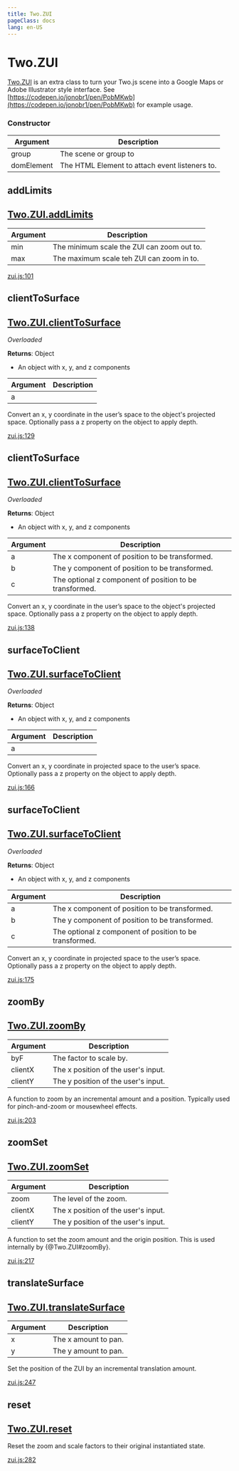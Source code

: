 ```yaml
---
title: Two.ZUI
pageClass: docs
lang: en-US
---
```


# Two.ZUI



[Two.ZUI](/docs/two/#zui) is an extra class to turn your Two.js scene into a Google Maps or Adobe Illustrator style interface. See [https://codepen.io/jonobr1/pen/PobMKwb](https://codepen.io/jonobr1/pen/PobMKwb) for example usage.


<div class="meta">
  <custom-button text="Source" type="source" href="https://github.com/jonobr1/two.js/blob/main/extras/jsm/zui.js" />
</div>


<carbon-ads />


### Constructor


| Argument | Description |
| ---- | ----------- |
|  group  | The scene or group to |
|  domElement  | The HTML Element to attach event listeners to. |



<div class="instance function ">

## addLimits

<h2 class="longname" aria-hidden="true"><a href="#addLimits"><span class="prefix">Two.ZUI.</span><span class="shortname">addLimits</span></a></h2>












<div class="params">

| Argument | Description |
| ---- | ----------- |
|  min  | The minimum scale the ZUI can zoom out to. |
|  max  | The maximum scale teh ZUI can zoom in to. |
</div>








<div class="meta">

  <a class="lineno" target="_blank" rel="noopener noreferrer" href="https://github.com/jonobr1/two.js/blob/main/extras/jsm/zui.js#L101">
    zui.js:101
  </a>

</div>




</div>



<div class="instance function overloaded">

## clientToSurface

<h2 class="longname" aria-hidden="true"><a href="#clientToSurface"><span class="prefix">Two.ZUI.</span><span class="shortname">clientToSurface</span></a></h2>


<div class="overloaded-label">

_Overloaded_

</div>



<div class="returns">

__Returns__: Object


- An object with x, y, and z components


</div>









<div class="params">

| Argument | Description |
| ---- | ----------- |
|  a  |  |
</div>




<div class="description">

Convert an x, y coordinate in the user’s space to the object's projected space. Optionally pass a z property on the object to apply depth.

</div>





<div class="meta">

  <a class="lineno" target="_blank" rel="noopener noreferrer" href="https://github.com/jonobr1/two.js/blob/main/extras/jsm/zui.js#L129">
    zui.js:129
  </a>

</div>



<div class="tags">



</div>


</div>



<div class="instance member overloaded">

## clientToSurface

<h2 class="longname" aria-hidden="true"><a href="#clientToSurface"><span class="prefix">Two.ZUI.</span><span class="shortname">clientToSurface</span></a></h2>


<div class="overloaded-label">

_Overloaded_

</div>



<div class="returns">

__Returns__: Object


- An object with x, y, and z components


</div>









<div class="params">

| Argument | Description |
| ---- | ----------- |
|  a  | The x component of position to be transformed. |
|  b  | The y component of position to be transformed. |
|  c  | The optional z component of position to be transformed. |
</div>




<div class="description">

Convert an x, y coordinate in the user’s space to the object's projected space. Optionally pass a z property on the object to apply depth.

</div>





<div class="meta">

  <a class="lineno" target="_blank" rel="noopener noreferrer" href="https://github.com/jonobr1/two.js/blob/main/extras/jsm/zui.js#L138">
    zui.js:138
  </a>

</div>



<div class="tags">



</div>


</div>



<div class="instance function overloaded">

## surfaceToClient

<h2 class="longname" aria-hidden="true"><a href="#surfaceToClient"><span class="prefix">Two.ZUI.</span><span class="shortname">surfaceToClient</span></a></h2>


<div class="overloaded-label">

_Overloaded_

</div>



<div class="returns">

__Returns__: Object


- An object with x, y, and z components


</div>









<div class="params">

| Argument | Description |
| ---- | ----------- |
|  a  |  |
</div>




<div class="description">

Convert an x, y coordinate in projected space to the user’s space. Optionally pass a z property on the object to apply depth.

</div>





<div class="meta">

  <a class="lineno" target="_blank" rel="noopener noreferrer" href="https://github.com/jonobr1/two.js/blob/main/extras/jsm/zui.js#L166">
    zui.js:166
  </a>

</div>



<div class="tags">



</div>


</div>



<div class="instance member overloaded">

## surfaceToClient

<h2 class="longname" aria-hidden="true"><a href="#surfaceToClient"><span class="prefix">Two.ZUI.</span><span class="shortname">surfaceToClient</span></a></h2>


<div class="overloaded-label">

_Overloaded_

</div>



<div class="returns">

__Returns__: Object


- An object with x, y, and z components


</div>









<div class="params">

| Argument | Description |
| ---- | ----------- |
|  a  | The x component of position to be transformed. |
|  b  | The y component of position to be transformed. |
|  c  | The optional z component of position to be transformed. |
</div>




<div class="description">

Convert an x, y coordinate in projected space to the user’s space. Optionally pass a z property on the object to apply depth.

</div>





<div class="meta">

  <a class="lineno" target="_blank" rel="noopener noreferrer" href="https://github.com/jonobr1/two.js/blob/main/extras/jsm/zui.js#L175">
    zui.js:175
  </a>

</div>



<div class="tags">



</div>


</div>



<div class="instance function ">

## zoomBy

<h2 class="longname" aria-hidden="true"><a href="#zoomBy"><span class="prefix">Two.ZUI.</span><span class="shortname">zoomBy</span></a></h2>












<div class="params">

| Argument | Description |
| ---- | ----------- |
|  byF  | The factor to scale by. |
|  clientX  | The x position of the user's input. |
|  clientY  | The y position of the user's input. |
</div>




<div class="description">

A function to zoom by an incremental amount and a position. Typically used for pinch-and-zoom or mousewheel effects.

</div>





<div class="meta">

  <a class="lineno" target="_blank" rel="noopener noreferrer" href="https://github.com/jonobr1/two.js/blob/main/extras/jsm/zui.js#L203">
    zui.js:203
  </a>

</div>




</div>



<div class="instance function ">

## zoomSet

<h2 class="longname" aria-hidden="true"><a href="#zoomSet"><span class="prefix">Two.ZUI.</span><span class="shortname">zoomSet</span></a></h2>












<div class="params">

| Argument | Description |
| ---- | ----------- |
|  zoom  | The level of the zoom. |
|  clientX  | The x position of the user's input. |
|  clientY  | The y position of the user's input. |
</div>




<div class="description">

A function to set the zoom amount and the origin position. This is used internally by {@Two.ZUI#zoomBy}.

</div>





<div class="meta">

  <a class="lineno" target="_blank" rel="noopener noreferrer" href="https://github.com/jonobr1/two.js/blob/main/extras/jsm/zui.js#L217">
    zui.js:217
  </a>

</div>




</div>



<div class="instance function ">

## translateSurface

<h2 class="longname" aria-hidden="true"><a href="#translateSurface"><span class="prefix">Two.ZUI.</span><span class="shortname">translateSurface</span></a></h2>












<div class="params">

| Argument | Description |
| ---- | ----------- |
|  x  | The x amount to pan. |
|  y  | The y amount to pan. |
</div>




<div class="description">

Set the position of the ZUI by an incremental translation amount.

</div>





<div class="meta">

  <a class="lineno" target="_blank" rel="noopener noreferrer" href="https://github.com/jonobr1/two.js/blob/main/extras/jsm/zui.js#L247">
    zui.js:247
  </a>

</div>




</div>



<div class="instance function ">

## reset

<h2 class="longname" aria-hidden="true"><a href="#reset"><span class="prefix">Two.ZUI.</span><span class="shortname">reset</span></a></h2>















<div class="description">

Reset the zoom and scale factors to their original instantiated state.

</div>





<div class="meta">

  <a class="lineno" target="_blank" rel="noopener noreferrer" href="https://github.com/jonobr1/two.js/blob/main/extras/jsm/zui.js#L282">
    zui.js:282
  </a>

</div>




</div>


